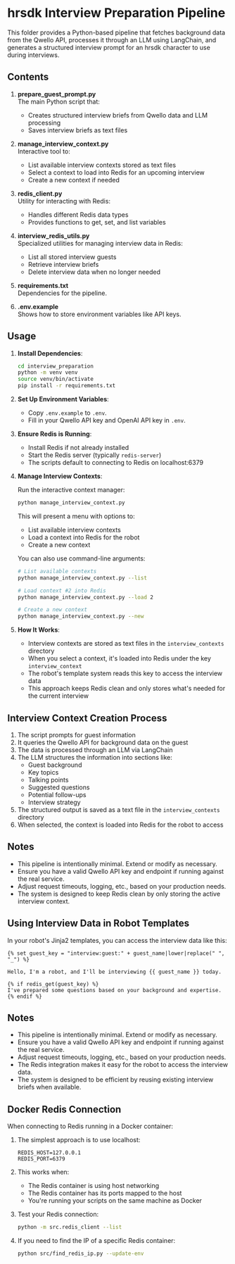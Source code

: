 # hrsdk Interview Preparation Pipeline

This folder provides a Python-based pipeline that fetches background data from the Qwello API, processes it through an LLM using LangChain, and generates a structured interview prompt for an hrsdk character to use during interviews.

## Contents

1. **prepare_guest_prompt.py**  
   The main Python script that:
   - Creates structured interview briefs from Qwello data and LLM processing
   - Saves interview briefs as text files

2. **manage_interview_context.py**  
   Interactive tool to:
   - List available interview contexts stored as text files
   - Select a context to load into Redis for an upcoming interview
   - Create a new context if needed

3. **redis_client.py**  
   Utility for interacting with Redis:
   - Handles different Redis data types
   - Provides functions to get, set, and list variables

4. **interview_redis_utils.py**  
   Specialized utilities for managing interview data in Redis:
   - List all stored interview guests
   - Retrieve interview briefs
   - Delete interview data when no longer needed

5. **requirements.txt**  
   Dependencies for the pipeline.

6. **.env.example**  
   Shows how to store environment variables like API keys.

## Usage

1. **Install Dependencies**:
   ```bash
   cd interview_preparation
   python -m venv venv
   source venv/bin/activate
   pip install -r requirements.txt
   ```

2. **Set Up Environment Variables**:  
   - Copy `.env.example` to `.env`.  
   - Fill in your Qwello API key and OpenAI API key in `.env`.

3. **Ensure Redis is Running**:
   - Install Redis if not already installed
   - Start the Redis server (typically `redis-server`)
   - The scripts default to connecting to Redis on localhost:6379

4. **Manage Interview Contexts**:

   Run the interactive context manager:
   ```bash
   python manage_interview_context.py
   ```

   This will present a menu with options to:
   - List available interview contexts
   - Load a context into Redis for the robot
   - Create a new context

   You can also use command-line arguments:
   ```bash
   # List available contexts
   python manage_interview_context.py --list
   
   # Load context #2 into Redis
   python manage_interview_context.py --load 2
   
   # Create a new context
   python manage_interview_context.py --new
   ```

5. **How It Works**:
   - Interview contexts are stored as text files in the `interview_contexts` directory
   - When you select a context, it's loaded into Redis under the key `interview_context`
   - The robot's template system reads this key to access the interview data
   - This approach keeps Redis clean and only stores what's needed for the current interview

## Interview Context Creation Process

1. The script prompts for guest information
2. It queries the Qwello API for background data on the guest
3. The data is processed through an LLM via LangChain
4. The LLM structures the information into sections like:
   - Guest background
   - Key topics
   - Talking points
   - Suggested questions
   - Potential follow-ups
   - Interview strategy
5. The structured output is saved as a text file in the `interview_contexts` directory
6. When selected, the context is loaded into Redis for the robot to access

## Notes

- This pipeline is intentionally minimal. Extend or modify as necessary.
- Ensure you have a valid Qwello API key and endpoint if running against the real service.
- Adjust request timeouts, logging, etc., based on your production needs.
- The system is designed to keep Redis clean by only storing the active interview context.

## Using Interview Data in Robot Templates

In your robot's Jinja2 templates, you can access the interview data like this:

```
{% set guest_key = "interview:guest:" + guest_name|lower|replace(" ", "_") %}

Hello, I'm a robot, and I'll be interviewing {{ guest_name }} today.

{% if redis_get(guest_key) %}
I've prepared some questions based on your background and expertise.
{% endif %}
```

## Notes

- This pipeline is intentionally minimal. Extend or modify as necessary.
- Ensure you have a valid Qwello API key and endpoint if running against the real service.
- Adjust request timeouts, logging, etc., based on your production needs.
- The Redis integration makes it easy for the robot to access the interview data.
- The system is designed to be efficient by reusing existing interview briefs when available.

## Docker Redis Connection

When connecting to Redis running in a Docker container:

1. The simplest approach is to use localhost:
   ```
   REDIS_HOST=127.0.0.1
   REDIS_PORT=6379
   ```

2. This works when:
   - The Redis container is using host networking
   - The Redis container has its ports mapped to the host
   - You're running your scripts on the same machine as Docker

3. Test your Redis connection:
   ```bash
   python -m src.redis_client --list
   ```

4. If you need to find the IP of a specific Redis container:
   ```bash
   python src/find_redis_ip.py --update-env
   ``` 
